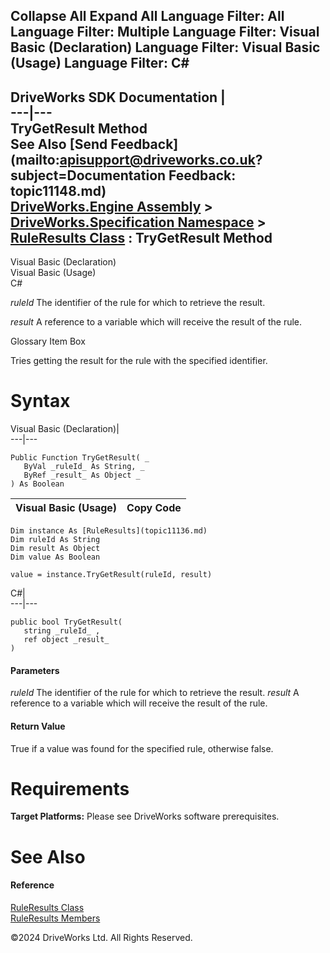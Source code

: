       

 Collapse All Expand All  Language Filter: All  Language Filter: Multiple  Language Filter: Visual Basic (Declaration) Language Filter: Visual Basic (Usage) Language Filter: C#  
---  
DriveWorks SDK Documentation  |   
---|---  
TryGetResult Method   
See Also [Send Feedback](mailto:apisupport@driveworks.co.uk?subject=Documentation Feedback: topic11148.md)  
[DriveWorks.Engine Assembly](topic2156.md) > [DriveWorks.Specification Namespace](topic10764.md) > [RuleResults Class](topic11136.md) : TryGetResult Method  
---  
  
Visual Basic (Declaration)    
Visual Basic (Usage)    
C# 

_ruleId_
    The identifier of the rule for which to retrieve the result.

_result_
    A reference to a variable which will receive the result of the rule.

Glossary Item Box

Tries getting the result for the rule with the specified identifier. 

# Syntax

Visual Basic (Declaration)|   
---|---  
      
    
    Public Function TryGetResult( _
       ByVal _ruleId_ As String, _
       ByRef _result_ As Object _
    ) As Boolean  
  
Visual Basic (Usage)| Copy Code  
---|---  
      
    
    Dim instance As [RuleResults](topic11136.md)
    Dim ruleId As String
    Dim result As Object
    Dim value As Boolean
     
    value = instance.TryGetResult(ruleId, result)  
  
C#|   
---|---  
      
    
    public bool TryGetResult( 
       string _ruleId_ ,
       ref object _result_
    )  
  
#### Parameters

 _ruleId_
    The identifier of the rule for which to retrieve the result.
_result_
    A reference to a variable which will receive the result of the rule.

#### Return Value

True if a value was found for the specified rule, otherwise false.

# Requirements

**Target Platforms:** Please see DriveWorks software prerequisites.

# See Also

#### Reference

[RuleResults Class](topic11136.md)   
[RuleResults Members](topic11137.md)

©2024 DriveWorks Ltd. All Rights Reserved.
